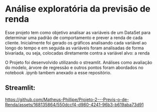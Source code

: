 # Análise exploratória da previsão de renda
Esse projeto tem como objetivo analisar as variáveis de um DataSet para determinar uma padrão de comportamento e prever a renda de cada cliente.
Inicialmente foi gerado os gráficos analisando cada variável ao longo do tempo e em seguida as variáveis foram analisadas de forma bivariada, ou seja, colocadas diretamente contra a variável alvo: a renda

O Projeto foi desenvolvido utilizando o streamlit.
Análises como avaliação do modelo, árvore de regressão e outros pontos foram abordados no notebook .ipynb tambem anexado a esse repositório.

## Streamlit:

https://github.com/Matheus-Phillipe/Projeto-2---Previs-o-de-Renda/assets/168135864/550dccf4-d980-4241-96b3-b619aba73d91

